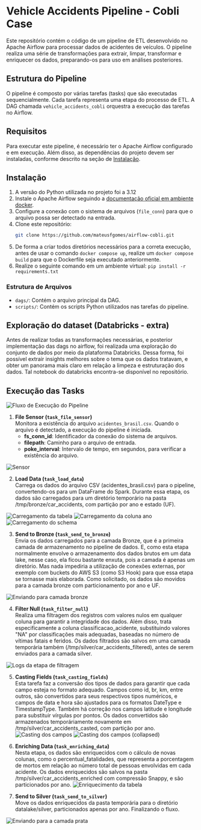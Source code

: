 # Vehicle Accidents Pipeline - Cobli Case

Este repositório contém o código de um pipeline de ETL desenvolvido no Apache Airflow para processar dados de acidentes de veículos. O pipeline realiza uma série de transformações para extrair, limpar, transformar e enriquecer os dados, preparando-os para uso em análises posteriores.

## Estrutura do Pipeline

O pipeline é composto por várias tarefas (tasks) que são executadas sequencialmente. Cada tarefa representa uma etapa do processo de ETL. A DAG chamada `vehicle_accidents_cobli` orquestra a execução das tarefas no Airflow.


## Requisitos

Para executar este pipeline, é necessário ter o Apache Airflow configurado e em execução. Além disso, as dependências do projeto devem ser instaladas, conforme descrito na seção de [Instalação](#instalação).


## Instalação

1. A versão do Python utilizada no projeto foi a 3.12
2. Instale o Apache Airflow seguindo a [documentação oficial em ambiente docker](https://airflow.apache.org/docs/apache-airflow/stable/howto/docker-compose/index.html).
3. Configure a conexão com o sistema de arquivos (`file_conn`) para que o arquivo possa ser detectado na entrada.
4. Clone este repositório:
   ```bash
   git clone https://github.com/mateusfgomes/airflow-cobli.git
5. De forma a criar todos diretórios necessários para a correta execução, antes de usar o comando `docker compose up`, realize um `docker compose build` para que o Dockerfile seja executado anteriormente.
6. Realize o seguinte comando em um ambiente virtual:
`pip install -r requirements.txt`

### Estrutura de Arquivos
* `dags/`: Contém o arquivo principal da DAG.
* `scripts/`: Contém os scripts Python utilizados nas tarefas do pipeline.

## Exploração do dataset (Databricks - extra)

Antes de realizar todas as transformações necessárias, e posterior implementação das dags no airflow, foi realizada uma exploração do conjunto de dados por meio da plataforma Databricks. Dessa forma, foi possível extrair insights melhores sobre o tema que os dados tratavam, e obter um panorama mais claro em relação a limpeza e estruturação dos dados. Tal notebook do databricks encontra-se disponível no repositório.

## Execução das Tasks

![Fluxo de Execução do Pipeline](./logs_images/dag_ran.png)

1. **File Sensor (`task_file_sensor`)**  
   Monitora a existência do arquivo `acidentes_brasil.csv`. Quando o arquivo é detectado, a execução do pipeline é iniciada.
   - **fs_conn_id**: Identificador da conexão do sistema de arquivos.
   - **filepath**: Caminho para o arquivo de entrada.
   - **poke_interval**: Intervalo de tempo, em segundos, para verificar a existência do arquivo.

![Sensor](./logs_images/sensor.png)

2. **Load Data (`task_load_data`)**  
   Carrega os dados do arquivo CSV (acidentes_brasil.csv) para o pipeline, convertendo-os para um DataFrame do Spark. Durante essa etapa, os dados são carregados para um diretório temporário na pasta /tmp/bronze/car_accidents, com partição por ano e estado (UF).

![Carregamento da tabela](./logs_images/carregamento_tabela.png)
![Carregamento da coluna ano](./logs_images/criando_coluna_ano.png)
![Carregamento do schema](./logs_images/schema_carregado.png)

3. **Send to Bronze (`task_send_to_bronze`)**  
   Envia os dados carregados para a camada Bronze, que é a primeira camada de armazenamento no pipeline de dados. E, como esta etapa normalmente envolve o armazenamento dos dados brutos em um data lake, nesse caso, ela ficou bastante enxuta, pois a camada é apenas um diretório. Mas nada impediria a utilização de conexões externas, por exemplo com buckets do AWS S3 (como S3 Hook) para que essa etapa se tornasse mais elaborada. Como solicitado, os dados são movidos para a camada bronze com particionamento por ano e UF.

![Enviando para camada bronze](./logs_images/logs_send_bronze.png)

4. **Filter Null (`task_filter_null`)**  
   Realiza uma filtragem dos registros com valores nulos em qualquer coluna para garantir a integridade dos dados. Além disso, trata especificamente a coluna classificacao_acidente, substituindo valores "NA" por classificações mais adequadas, baseadas no número de vítimas fatais e feridos. Os dados filtrados são salvos em uma camada temporária também (/tmp/silver/car_accidents_filtered), antes de serem enviados para a camada silver.

![Logs da etapa de filtragem](./logs_images/logs_filtered_null.png)

5. **Casting Fields (`task_casting_fields`)**  
   Esta tarefa faz a conversão dos tipos de dados para garantir que cada campo esteja no formato adequado. Campos como id, br, km, entre outros, são convertidos para seus respectivos tipos numéricos, e campos de data e hora são ajustados para os formatos DateType e TimestampType. Também há correção nos campos latitude e longitude para substituir vírgulas por pontos. Os dados convertidos são armazenados temporáriamente novamente em /tmp/silver/car_accidents_casted, com partição por ano.
![Casting dos campos](./logs_images/logs_casting_fields.png)
![Casting dos campos (collapsed)](./logs_images/logs_casting_fields_collapsed.png)

6. **Enriching Data (`task_enriching_data`)**  
   Nesta etapa, os dados são enriquecidos com o cálculo de novas colunas, como o percentual_fatalidades, que representa a porcentagem de mortos em relação ao número total de pessoas envolvidas em cada acidente. Os dados enriquecidos são salvos na pasta /tmp/silver/car_accidents_enriched com compressão Snappy, e são particionados por ano.
![Enriquecimento da tabela](./logs_images/logs_nriching_data.png)


7. **Send to Silver (`task_send_to_silver`)**  
   Move os dados enriquecidos da pasta temporária para o diretório datalake/silver, particionados apenas por ano. Finalizando o fluxo.

![Enviando para a camada prata](./logs_images/logs_save_silver.png)
